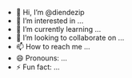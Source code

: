 - 👋 Hi, I’m @diendezip
- 👀 I’m interested in ...
- 🌱 I’m currently learning ...
- 💞️ I’m looking to collaborate on ...
- 📫 How to reach me ...
- 😄 Pronouns: ...
- ⚡ Fun fact: ...

<!---
diendezip/diendezip is a ✨ special ✨ repository because its `README.md` (this file) appears on your GitHub profile.
You can click the Preview link to take a look at your changes.
--->
